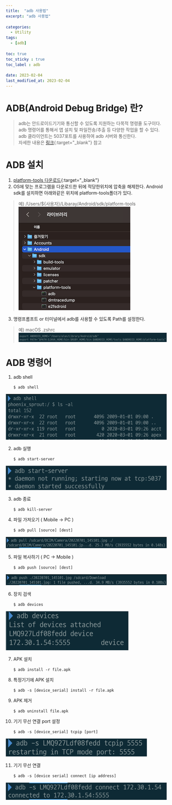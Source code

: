 ```yaml
---
title:  "adb 사용법"
excerpt: "adb 사용법"

categories:
  - Utility
tags:
  - [adb]

toc: true
toc_sticky : true
toc_label : adb

date: 2023-02-04
last_modified_at: 2023-02-04
---
```


# ADB(Android Debug Bridge) 란?
> adb는 안드로이드기기와 통신할 수 있도록 지원하는 다목적 명령줄 도구이다.  
> adb 명령어를 통해서 앱 설치 및 파일전송/추출 등 다양한 작업을 할 수 있다.  
> adb 클라이언트는 5037포트를 사용하여 adb 서버와 통신한다.  
> 자세한 내용은 [링크](https://developer.android.com/studio/command-line/adb?hl=ko){:target="_blank"} 참고  

# ADB 설치

1. [platform-tools 다운로드](https://developer.android.com/studio/releases/platform-tools?hl=ko){:target="_blank"}
2. OS에 맞는 프로그램을 다운로드한 뒤에 적당한위치에 압축을 해제한다. Android sdk를 설치하면 아래와같은 위치에 platform-tools폴더가 있다.

> 예) /Users/${사용자}/Libaray/Android/sdk/platform-tools  
> ![Image Alt installed](/assets/img/contents/adb/install_path.png)  

3. 명령프롬프트 or 터미널에서 adb를 사용할 수 있도록 Path를 설정한다.

> 예) macOS .zshrc
> ![Image Alt paths](/assets/img/contents/adb/paths.png)

# ADB 명령어

1. adb shell

    ``` $ adb shell ```

![Image Alt adb_shell](/assets/img/contents/adb/adb_shell.png)

2. adb 실행

    ``` $ adb start-server ```

![Image Alt adb_start_server](/assets/img/contents/adb/adb_start_server.png)

3. adb 종료

    ``` $ adb kill-server ```

4. 파일 가져오기 ( Mobile -> PC )

    ``` $ adb pull [source] [dest] ```

![Image Alt adb_pull](/assets/img/contents/adb/adb_pull.png)

5. 파일 복사하기 ( PC -> Mobile )

    ``` $ adb push [source] [dest] ```

![Image Alt adb_push](/assets/img/contents/adb/adb_push.png)

6. 장치 검색

    ``` $ adb devices ```

![Image Alt adb_devices](/assets/img/contents/adb/adb_devices.png)


7. APK 설치

    ``` $ adb install -r file.apk ```

8. 특정기기에 APK 설치

    ```$ adb -s [device_serial] install -r file.apk ```

9. APK 제거

    ``` $ adb uninstall file.apk ```

10. 기기 무선 연결 port 설정

    ``` $ adb -s [device_serial] tcpip [port] ```

![Image Alt adb_network_setting](/assets/img/contents/adb/adb_network_setting.png)

11. 기기 무선 연결

    ``` $ adb -s [device serial] connect [ip address] ```

![Image Alt adb_network_connect](/assets/img/contents/adb/adb_network_connect.png)